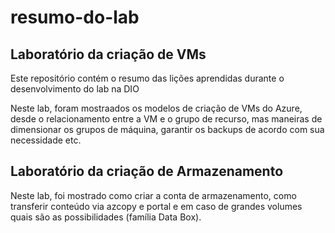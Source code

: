 # resumo-do-lab

## Laboratório da criação de VMs
Este repositório contém o resumo das lições aprendidas durante o desenvolvimento do lab na DIO

Neste lab, foram mostraados os modelos de criação de VMs do Azure, desde o relacionamento entre a VM e o grupo de recurso, mas maneiras de dimensionar os grupos de máquina, garantir os backups de acordo com sua necessidade etc.

## Laboratório da criação de Armazenamento

Neste lab, foi mostrado como criar a conta de armazenamento, como transferir conteúdo via azcopy e portal e em caso de grandes volumes quais são as possibilidades (família Data Box).

